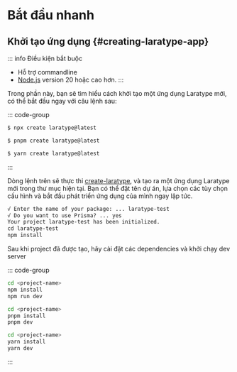 # Bắt đầu nhanh

## Khởi tạo ứng dụng {#creating-laratype-app}

::: info Điều kiện bắt buộc
- Hỗ trợ commandline
- [Node.js](https://nodejs.org/) version 20 hoặc cao hơn.
:::

Trong phần này, bạn sẽ tìm hiểu cách khởi tạo một ứng dụng Laratype mới, có thể bắt đầu ngay với câu lệnh sau:

::: code-group

```sh [npm]
$ npx create laratype@latest
```

```sh [pnpm]
$ pnpm create laratype@latest
```

```sh [yarn]
$ yarn create laratype@latest
```

:::

Dòng lệnh trên sẽ thực thi [create-laratype](https://www.npmjs.com/package/create-laratype), và tạo ra một ứng dụng Laratype mới trong thư mục hiện tại. Bạn có thể đặt tên dự án, lựa chọn các tùy chọn cấu hình và bắt đầu phát triển ứng dụng của mình ngay lập tức.

```md
√ Enter the name of your package: ... laratype-test
√ Do you want to use Prisma? ... yes
Your project laratype-test has been initialized.
cd laratype-test
npm install

```

Sau khi project đã được tạo, hãy cài đặt các dependencies và khởi chạy dev server

::: code-group

```sh [npm]
cd <project-name>
npm install
npm run dev
```

```sh [pnpm]
cd <project-name>
pnpm install
pnpm dev
```

```sh [yarn]
cd <project-name>
yarn install
yarn dev
```

:::